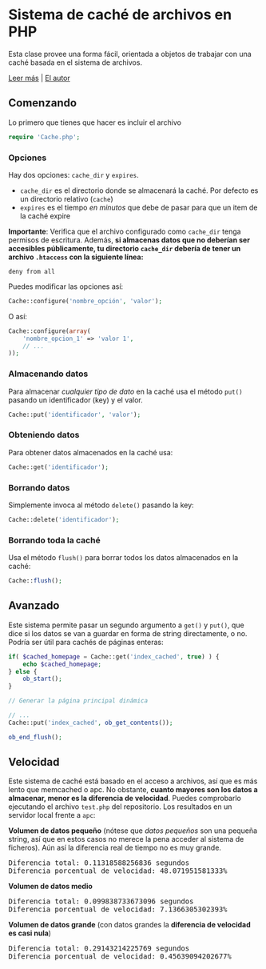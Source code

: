 # Sistema de caché de archivos en PHP

Esta clase provee una forma fácil, orientada a objetos de trabajar con una caché basada en el sistema de archivos.

[Leer más]() | [El autor](http://emiliocobos.net)

## Comenzando
Lo primero que tienes que hacer es incluir el archivo
```php
require 'Cache.php';
```

### Opciones
Hay dos opciones: `cache_dir` y `expires`.

* `cache_dir` es el directorio donde se almacenará la caché. Por defecto es un directorio relativo (`cache`)
* `expires` es el tiempo *en minutos* que debe de pasar para que un item de la caché expire

**Importante**: Verifica que el archivo configurado como `cache_dir` tenga permisos de escritura. Además, **si almacenas datos que no deberían ser accesibles públicamente, tu directorio `cache_dir` debería de tener un archivo `.htaccess` con la siguiente línea:**
```
deny from all
```

Puedes modificar las opciones así:

```php
Cache::configure('nombre_opción', 'valor');
```

O así:

```php
Cache::configure(array(
	'nombre_opcion_1' => 'valor 1',
	// ...
));
```
### Almacenando datos
Para almacenar *cualquier tipo de dato* en la caché usa el método `put()` pasando un identificador (key) y el valor.
```php
Cache::put('identificador', 'valor');
``` 

### Obteniendo datos
Para obtener datos almacenados en la caché usa:

```php
Cache::get('identificador');
```

### Borrando datos
Simplemente invoca al método `delete()` pasando la key:
```php
Cache::delete('identificador');
```

### Borrando toda la caché
Usa el método `flush()` para borrar todos los datos almacenados en la caché:
```php
Cache::flush();
```

## Avanzado
Este sistema permite pasar un segundo argumento a `get()` y `put()`, que dice si los datos se van a guardar en forma de string directamente, o no. Podría ser útil para cachés de páginas enteras:

```php
if( $cached_homepage = Cache::get('index_cached', true) ) {
	echo $cached_homepage;
} else {
	ob_start();
}

// Generar la página principal dinámica

// ...
Cache::put('index_cached', ob_get_contents());

ob_end_flush();
```


## Velocidad
Este sistema de caché está basado en el acceso a archivos, así que es más lento que memcached o apc. No obstante, **cuanto mayores son los datos a almacenar, menor es la diferencia de velocidad**. Puedes comprobarlo ejecutando el archivo `test.php` del repositorio. Los resultados en un servidor local frente a `apc`:

**Volumen de datos pequeño** (nótese que _datos pequeños_ son una pequeña string, así que en estos casos no merece la pena acceder al sistema de ficheros). Aún así la diferencia real de tiempo no es muy grande.
<pre>Diferencia total: 0.11318588256836 segundos
Diferencia porcentual de velocidad: 48.071951581333%</pre>

**Volumen de datos medio**
<pre>Diferencia total: 0.099838733673096 segundos
Diferencia porcentual de velocidad: 7.1366305302393%</pre>

**Volumen de datos grande** (con datos grandes la **diferencia de velocidad es casi nula**)
<pre>Diferencia total: 0.29143214225769 segundos
Diferencia porcentual de velocidad: 0.45639094202677%</pre>
